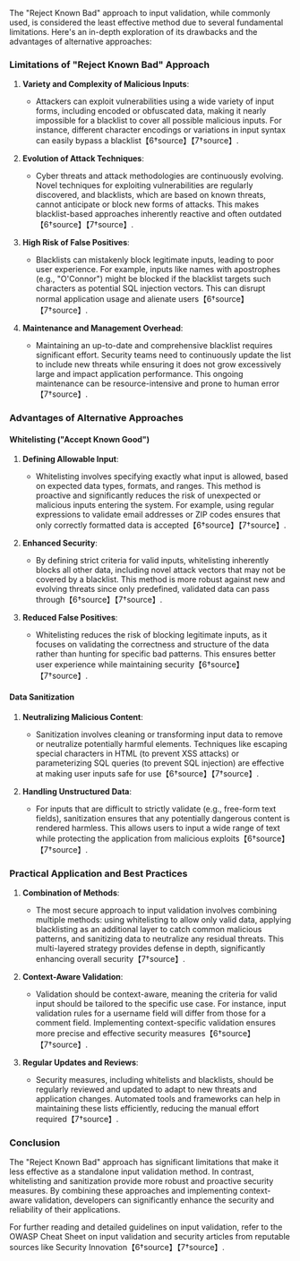 The "Reject Known Bad" approach to input validation, while commonly used, is considered the least effective method due to several fundamental limitations. Here's an in-depth exploration of its drawbacks and the advantages of alternative approaches:

### Limitations of "Reject Known Bad" Approach

1. **Variety and Complexity of Malicious Inputs**:
    - Attackers can exploit vulnerabilities using a wide variety of input forms, including encoded or obfuscated data, making it nearly impossible for a blacklist to cover all possible malicious inputs. For instance, different character encodings or variations in input syntax can easily bypass a blacklist【6†source】【7†source】.

2. **Evolution of Attack Techniques**:
    - Cyber threats and attack methodologies are continuously evolving. Novel techniques for exploiting vulnerabilities are regularly discovered, and blacklists, which are based on known threats, cannot anticipate or block new forms of attacks. This makes blacklist-based approaches inherently reactive and often outdated【6†source】【7†source】.

3. **High Risk of False Positives**:
    - Blacklists can mistakenly block legitimate inputs, leading to poor user experience. For example, inputs like names with apostrophes (e.g., "O'Connor") might be blocked if the blacklist targets such characters as potential SQL injection vectors. This can disrupt normal application usage and alienate users【6†source】【7†source】.

4. **Maintenance and Management Overhead**:
    - Maintaining an up-to-date and comprehensive blacklist requires significant effort. Security teams need to continuously update the list to include new threats while ensuring it does not grow excessively large and impact application performance. This ongoing maintenance can be resource-intensive and prone to human error【7†source】.

### Advantages of Alternative Approaches

#### Whitelisting ("Accept Known Good")
1. **Defining Allowable Input**:
    - Whitelisting involves specifying exactly what input is allowed, based on expected data types, formats, and ranges. This method is proactive and significantly reduces the risk of unexpected or malicious inputs entering the system. For example, using regular expressions to validate email addresses or ZIP codes ensures that only correctly formatted data is accepted【6†source】【7†source】.

2. **Enhanced Security**:
    - By defining strict criteria for valid inputs, whitelisting inherently blocks all other data, including novel attack vectors that may not be covered by a blacklist. This method is more robust against new and evolving threats since only predefined, validated data can pass through【6†source】【7†source】.

3. **Reduced False Positives**:
    - Whitelisting reduces the risk of blocking legitimate inputs, as it focuses on validating the correctness and structure of the data rather than hunting for specific bad patterns. This ensures better user experience while maintaining security【6†source】【7†source】.

#### Data Sanitization
1. **Neutralizing Malicious Content**:
    - Sanitization involves cleaning or transforming input data to remove or neutralize potentially harmful elements. Techniques like escaping special characters in HTML (to prevent XSS attacks) or parameterizing SQL queries (to prevent SQL injection) are effective at making user inputs safe for use【6†source】【7†source】.

2. **Handling Unstructured Data**:
    - For inputs that are difficult to strictly validate (e.g., free-form text fields), sanitization ensures that any potentially dangerous content is rendered harmless. This allows users to input a wide range of text while protecting the application from malicious exploits【6†source】【7†source】.

### Practical Application and Best Practices
1. **Combination of Methods**:
    - The most secure approach to input validation involves combining multiple methods: using whitelisting to allow only valid data, applying blacklisting as an additional layer to catch common malicious patterns, and sanitizing data to neutralize any residual threats. This multi-layered strategy provides defense in depth, significantly enhancing overall security【7†source】.

2. **Context-Aware Validation**:
    - Validation should be context-aware, meaning the criteria for valid input should be tailored to the specific use case. For instance, input validation rules for a username field will differ from those for a comment field. Implementing context-specific validation ensures more precise and effective security measures【6†source】【7†source】.

3. **Regular Updates and Reviews**:
    - Security measures, including whitelists and blacklists, should be regularly reviewed and updated to adapt to new threats and application changes. Automated tools and frameworks can help in maintaining these lists efficiently, reducing the manual effort required【7†source】.

### Conclusion
The "Reject Known Bad" approach has significant limitations that make it less effective as a standalone input validation method. In contrast, whitelisting and sanitization provide more robust and proactive security measures. By combining these approaches and implementing context-aware validation, developers can significantly enhance the security and reliability of their applications.

For further reading and detailed guidelines on input validation, refer to the OWASP Cheat Sheet on input validation and security articles from reputable sources like Security Innovation【6†source】【7†source】.
